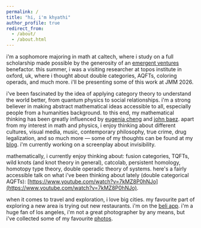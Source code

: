 ```yaml
---
permalink: /
title: "hi, i'm khyathi"
author_profile: true
redirect_from: 
  - /about/
  - /about.html
---
```


i'm a sophomore majoring in math at caltech, where i study on a full scholarship made possible by the generosity of an [emergent ventures](https://www.mercatus.org/emergent-ventures) benefactor. this summer, i was a visiting researcher at topos institute in oxford, uk, where i thought about double categories, AQFTs, coloring operads, and much more. i'll be presenting some of this work at JMM 2026.

i've been fascinated by the idea of applying category theory to understand the world better, from quantum physics to social relationships. i'm a strong believer in making abstract mathematical ideas accessible to all, especially people from a humanities background. to this end, my mathematical thinking has been greatly influenced by [eugenia cheng](https://eugeniacheng.com/) and [john baez](https://johncarlosbaez.wordpress.com/). apart from my interest in math and physics, i enjoy thinking about different cultures, visual media, music, contemporary philosophy, true crime, drug legalization, and so much more — some of my thoughts can be found at my [blog](https://khyathikomalan.github.io/year-archive/). i'm currently working on a screenplay about invisibility. 

mathematically, i currently enjoy thinking about: fusion categories, TQFTs, wild knots (and knot theory in general), catcolab, persistent homology, homotopy type theory, double operadic theory of systems. here's a fairly accessible talk on what i've been thinking about lately (double categorical AQFTs): [https://www.youtube.com/watch?v=7kMZ8P0hNJo](https://www.youtube.com/watch?v=7kMZ8P0hNJo). 

when it comes to travel and exploration, i love big cities. my favourite part of exploring a new area is trying out new restaurants. i'm on the [beli app](https://beliapp.co/app/khyathik). i'm a huge fan of los angeles, i'm not a great photographer by any means, but i've collected some of my favourite [photos](https://khyathikomalan.github.io/portfolio/).


